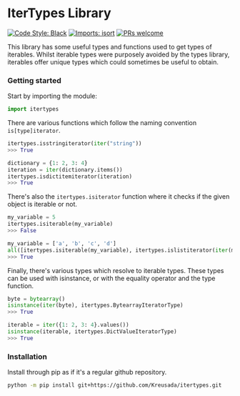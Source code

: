 # IterTypes Library

[![Code Style: Black](https://img.shields.io/badge/code%20style-black-000000.svg)](https://github.com/psf/black)
[![Imports: isort](https://user-images.githubusercontent.com/6032823/111363465-600fe880-8690-11eb-8377-ec1d4d5ff981.png)](https://github.com/PyCQA/isort)
[![PRs welcome](https://img.shields.io/badge/PRs-welcome-brightgreen.svg)](http://makeapullrequest.com)

This library has some useful types and functions used to get types of iterables.
Whilst iterable types were purposely avoided by the types library, iterables offer
unique types which could sometimes be useful to obtain.

### Getting started

Start by importing the module:

```py
import itertypes
```

There are various functions which follow the naming convention `is[type]iterator`.

```py
itertypes.isstringiterator(iter("string"))
>>> True

dictionary = {1: 2, 3: 4}
iteration = iter(dictionary.items())
itertypes.isdictitemiterator(iteration)
>>> True
```

There's also the `itertypes.isiterator` function where it checks if the given
object is iterable or not.

```py
my_variable = 5
itertypes.isiterable(my_variable)
>>> False

my_variable = ['a', 'b', 'c', 'd']
all([itertypes.isiterable(my_variable), itertypes.islistiterator(iter(my_variable))])
>>> True
```

Finally, there's various types which resolve to iterable types.
These types can be used with isinstance, or with the equality operator
and the type function.

```py
byte = bytearray()
isinstance(iter(byte), itertypes.BytearrayIteratorType)
>>> True

iterable = iter({1: 2, 3: 4}.values())
isinstance(iterable, itertypes.DictValueIteratorType)
>>> True
```

### Installation

Install through pip as if it's a regular github repository.

```sh
python -m pip install git+https://github.com/Kreusada/itertypes.git
```